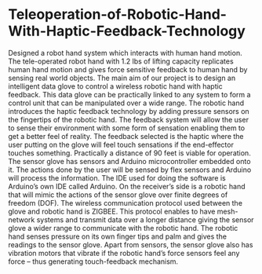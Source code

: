 # Teleoperation-of-Robotic-Hand-With-Haptic-Feedback-Technology
Designed a robot hand system which interacts with human hand motion. The tele-operated robot hand with 1.2 lbs of lifting capacity replicates human hand motion and gives force sensitive feedback to human hand by sensing real world objects.
The main aim of our project is to design an intelligent data glove to control a wireless robotic hand with haptic feedback. This data glove can be practically linked to any system to form a control unit that can be manipulated over a wide range. The robotic hand introduces the haptic feedback technology by adding pressure sensors on the fingertips of the robotic hand. The feedback system will allow the user to sense their environment with some form of sensation enabling them to get a better feel of reality. The feedback selected is the haptic where the user putting on the glove will feel touch sensations if the end-effector touches something. Practically a distance of 90 feet is viable for operation.
The sensor glove has sensors and Arduino microcontroller embedded onto it. The actions done by the user will be sensed by flex sensors and Arduino will process the information. The IDE used for doing the software is Arduino’s own IDE called Arduino. On the receiver’s side is a robotic hand that will mimic the actions of the sensor glove over finite degrees of freedom (DOF). The wireless communication protocol used between the glove and robotic hand is ZIGBEE. This protocol enables to have mesh-network systems and transmit data over a longer distance giving the sensor glove a wider range to communicate with the robotic hand. The robotic hand senses pressure on its own finger tips and palm and gives the readings to the sensor glove. Apart from sensors, the sensor glove also has vibration motors that vibrate if the robotic hand’s force sensors feel any force – thus generating touch-feedback mechanism.
